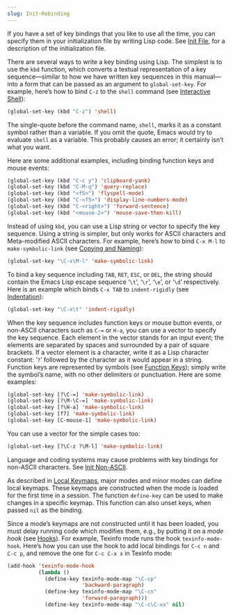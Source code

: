 ```yaml
---
slug: Init-Rebinding
---
```


If you have a set of key bindings that you like to use all the time, you can specify them in your initialization file by writing Lisp code. See [Init File](/docs/emacs/Init-File), for a description of the initialization file.

There are several ways to write a key binding using Lisp. The simplest is to use the `kbd` function, which converts a textual representation of a key sequence—similar to how we have written key sequences in this manual—into a form that can be passed as an argument to `global-set-key`. For example, here’s how to bind `C-z` to the `shell` command (see [Interactive Shell](/docs/emacs/Interactive-Shell)):

```lisp
(global-set-key (kbd "C-z") 'shell)
```

The single-quote before the command name, `shell`, marks it as a constant symbol rather than a variable. If you omit the quote, Emacs would try to evaluate `shell` as a variable. This probably causes an error; it certainly isn’t what you want.

Here are some additional examples, including binding function keys and mouse events:

```lisp
(global-set-key (kbd "C-c y") 'clipboard-yank)
(global-set-key (kbd "C-M-q") 'query-replace)
(global-set-key (kbd "<f5>") 'flyspell-mode)
(global-set-key (kbd "C-<f5>") 'display-line-numbers-mode)
(global-set-key (kbd "C-<right>") 'forward-sentence)
(global-set-key (kbd "<mouse-2>") 'mouse-save-then-kill)
```

Instead of using `kbd`, you can use a Lisp string or vector to specify the key sequence. Using a string is simpler, but only works for ASCII characters and Meta-modified ASCII characters. For example, here’s how to bind `C-x M-l` to `make-symbolic-link` (see [Copying and Naming](/docs/emacs/Copying-and-Naming)):

```lisp
(global-set-key "\C-x\M-l" 'make-symbolic-link)
```

To bind a key sequence including `TAB`, `RET`, `ESC`, or `DEL`, the string should contain the Emacs Lisp escape sequence ‘`\t`’, ‘`\r`’, ‘`\e`’, or ‘`\d`’ respectively. Here is an example which binds `C-x TAB` to `indent-rigidly` (see [Indentation](/docs/emacs/Indentation)):

```lisp
(global-set-key "\C-x\t" 'indent-rigidly)
```

When the key sequence includes function keys or mouse button events, or non-ASCII characters such as `C-=` or `H-a`, you can use a vector to specify the key sequence. Each element in the vector stands for an input event; the elements are separated by spaces and surrounded by a pair of square brackets. If a vector element is a character, write it as a Lisp character constant: ‘`?`’ followed by the character as it would appear in a string. Function keys are represented by symbols (see [Function Keys](/docs/emacs/Function-Keys)); simply write the symbol’s name, with no other delimiters or punctuation. Here are some examples:

```lisp
(global-set-key [?\C-=] 'make-symbolic-link)
(global-set-key [?\M-\C-=] 'make-symbolic-link)
(global-set-key [?\H-a] 'make-symbolic-link)
(global-set-key [f7] 'make-symbolic-link)
(global-set-key [C-mouse-1] 'make-symbolic-link)
```

You can use a vector for the simple cases too:

```lisp
(global-set-key [?\C-z ?\M-l] 'make-symbolic-link)
```

Language and coding systems may cause problems with key bindings for non-ASCII characters. See [Init Non-ASCII](/docs/emacs/Init-Non_002dASCII).

As described in [Local Keymaps](/docs/emacs/Local-Keymaps), major modes and minor modes can define local keymaps. These keymaps are constructed when the mode is loaded for the first time in a session. The function `define-key` can be used to make changes in a specific keymap. This function can also unset keys, when passed `nil` as the binding.

Since a mode’s keymaps are not constructed until it has been loaded, you must delay running code which modifies them, e.g., by putting it on a *mode hook* (see [Hooks](/docs/emacs/Hooks)). For example, Texinfo mode runs the hook `texinfo-mode-hook`. Here’s how you can use the hook to add local bindings for `C-c n` and `C-c p`, and remove the one for `C-c C-x x` in Texinfo mode:

```lisp
(add-hook 'texinfo-mode-hook
          (lambda ()
            (define-key texinfo-mode-map "\C-cp"
                        'backward-paragraph)
            (define-key texinfo-mode-map "\C-cn"
                        'forward-paragraph)))
            (define-key texinfo-mode-map "\C-c\C-xx" nil)
```
